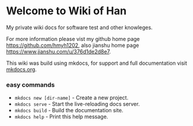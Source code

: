 # Welcome to Wiki of Han


My private wiki docs for software test and other knowleges.

For more information please vist my github home page https://github.com/hmyh1202, also jianshu home page https://www.jianshu.com/u/376d1de2d8e7.


This wiki was build using mkdocs, for support and full documentation visit [mkdocs.org](https://mkdocs.org).

### easy commands

* `mkdocs new [dir-name]` - Create a new project.
* `mkdocs serve` - Start the live-reloading docs server.
* `mkdocs build` - Build the documentation site.
* `mkdocs help` - Print this help message.